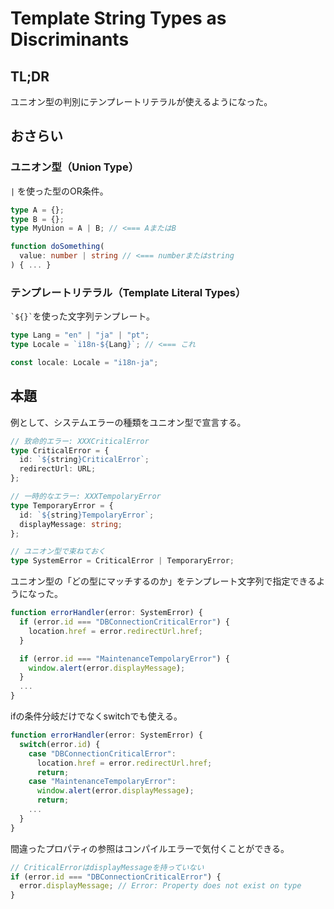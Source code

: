 # Template String Types as Discriminants

## TL;DR

ユニオン型の判別にテンプレートリテラルが使えるようになった。

## おさらい

### ユニオン型（Union Type）

`|` を使った型のOR条件。

```typescript
type A = {};
type B = {};
type MyUnion = A | B; // <=== AまたはB
```

```typescript
function doSomething(
  value: number | string // <=== numberまたはstring
) { ... }
```

### テンプレートリテラル（Template Literal Types）

`` `${}` ``を使った文字列テンプレート。

```typescript
type Lang = "en" | "ja" | "pt";
type Locale = `i18n-${Lang}`; // <=== これ

const locale: Locale = "i18n-ja";
```

## 本題

例として、システムエラーの種類をユニオン型で宣言する。

```typescript
// 致命的エラー: XXXCriticalError
type CriticalError = {
  id: `${string}CriticalError`;
  redirectUrl: URL;
};

// 一時的なエラー: XXXTempolaryError
type TemporaryError = {
  id: `${string}TempolaryError`;
  displayMessage: string;
};

// ユニオン型で束ねておく
type SystemError = CriticalError | TemporaryError;
```

ユニオン型の「どの型にマッチするのか」をテンプレート文字列で指定できるようになった。

```typescript
function errorHandler(error: SystemError) {
  if (error.id === "DBConnectionCriticalError") {
    location.href = error.redirectUrl.href;
  }

  if (error.id === "MaintenanceTempolaryError") {
    window.alert(error.displayMessage);
  }
  ...
}
```

ifの条件分岐だけでなくswitchでも使える。

```typescript
function errorHandler(error: SystemError) {
  switch(error.id) {
    case "DBConnectionCriticalError": 
      location.href = error.redirectUrl.href;
      return;
    case "MaintenanceTempolaryError": 
      window.alert(error.displayMessage);
      return;
    ...
  }
}
```

間違ったプロパティの参照はコンパイルエラーで気付くことができる。

```typescript
// CriticalErrorはdisplayMessageを持っていない
if (error.id === "DBConnectionCriticalError") {
  error.displayMessage; // Error: Property does not exist on type
}
```
